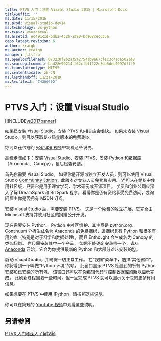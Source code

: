 ```yaml
---
title: PTVS 入门：设置 Visual Studio 2015 | Microsoft Docs
titleSuffix: ''
ms.date: 11/15/2016
ms.prod: visual-studio-dev14
ms.technology: vs-python
ms.topic: conceptual
ms.assetid: ec491c1d-bdb2-4c2b-a390-bd808cec635a
caps.latest.revision: 6
author: kraigb
ms.author: kraigb
manager: jillfra
ms.openlocfilehash: 073230f2b2a35a27540b9a67cfec3c4ace502eb8
ms.sourcegitcommit: bad28e99214cf62cfbd1222e8cb5ded1997d7ff0
ms.translationtype: MTE95
ms.contentlocale: zh-CN
ms.lasthandoff: 11/21/2019
ms.locfileid: "74300495"
---
```

# <a name="getting-started-with-ptvs-setting-up-visual-studio"></a>PTVS 入门：设置 Visual Studio

[!INCLUDE[vs2017banner](../includes/vs2017banner.md)]

如果已安装 Visual Studio，安装 PTVS 和相关库会很快。 如果未安装 Visual Studio，则可以获取专业质量版本的免费副本。

你可以在很短的 [youtube 视频](https://www.youtube.com/watch?v=_okUV47eM5c&list=PLReL099Y5nRdLgGAdrb_YeTdEnd23s6Ff&index=1)中观看这些说明。

高级步骤如下：安装 Visual Studio、安装 PTVS、安装 Python 和数据库（Anaconda、Canopy），最后检查安装。

首先你需要 Visual Studio。 如果你是开源或独立开发人员，则可以使用 Visual Studio [Community Edition](https://www.visualstudio.com/products/visual-studio-community-vs)，此版本对专业人员免费且实用。 还可以在组织中使用社区版，只要它是用于课堂学习、学术研究或开源项目。 学员和创业公司应深入了解 DreamSpark 和 BizSpark 程序，看看你是否有资格享受免费访问，或询问雇主你是否拥有 MSDN 订阅。

安装 Visual Studio 后，需要[安装 PTVS](https://archive.codeplex.com/?p=pytools)。 这是一个免费的独立扩展，它完全由 Microsoft 支持并使用社区的捐赠公开开发。

现在需要[安装 Python](https://www.python.org/download/)。 Python 由社区维护，其主页是 python.org。Continuum 分析生成名为 Anaconda 的免费捆绑，该捆绑具有 Python 和很多有用的库（特别是对于科学和数据处理），而且 Enthought 会生成名为 Canopy 的类似捆绑。 你只需安装其中一个产品。 如果不能确定安装哪一个，请从 [Anaconda](https://www.continuum.io/downloads) 开始，它会为你提供最新的 Python 和大部分难以安装的包。

启动 Visual Studio，并确保一切正常工作。 在“视图”菜单下，选择“其他窗口”。 你将看到一个叫做“Python 环境”的项。 此窗口显示 PTVS 检测到的所有 Python 安装和已安装的所有包。 该窗口还可以在你编辑代码时控制数据库刷新以显示完成。 此刷新过程需要一些时间，但一旦完成 PTVS 就可以显示关于包的更多有用信息。

如果想要在 PTVS 中使用 IPython，请按照这些[说明](https://archive.codeplex.com/?p=pytools)。

你可以在简短的 [YouTube 视频](https://www.youtube.com/watch?v=_okUV47eM5c&list=PLReL099Y5nRdLgGAdrb_YeTdEnd23s6Ff&index=1)中观看这些说明。

## <a name="see-also"></a>另请参阅

[PTVS 入门和深入了解视频](https://www.youtube.com/playlist?list=PLReL099Y5nRdLgGAdrb_YeTdEnd23s6Ff)
